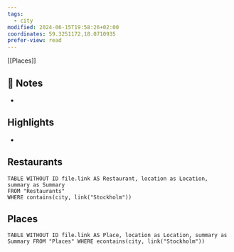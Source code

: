 ```yaml
---
tags:
  - city
modified: 2024-06-15T19:58:26+02:00
coordinates: 59.3251172,18.0710935
prefer-view: read
---
```

[[Places]] 

## 📝 Notes
- 

## Highlights
-

## Restaurants

```dataview  
TABLE WITHOUT ID file.link AS Restaurant, location as Location, summary as Summary
FROM "Restaurants"
WHERE contains(city, link("Stockholm"))
```

## Places

```dataview  
TABLE WITHOUT ID file.link AS Place, location as Location, summary as Summary FROM "Places" WHERE econtains(city, link("Stockholm"))
```
